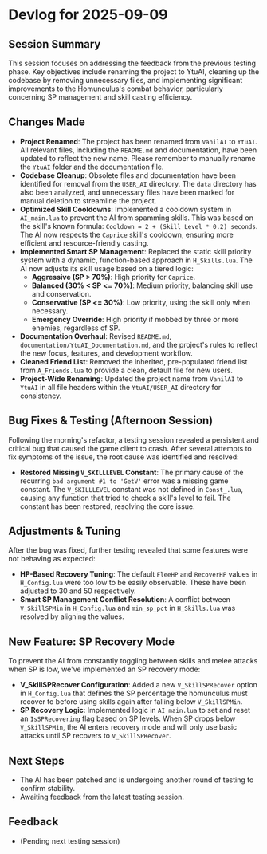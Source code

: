 # Devlog for 2025-09-09

## Session Summary

This session focuses on addressing the feedback from the previous testing phase. Key objectives include renaming the project to YtuAI, cleaning up the codebase by removing unnecessary files, and implementing significant improvements to the Homunculus's combat behavior, particularly concerning SP management and skill casting efficiency.

## Changes Made

- **Project Renamed**: The project has been renamed from `VanilAI` to `YtuAI`. All relevant files, including the `README.md` and documentation, have been updated to reflect the new name. Please remember to manually rename the `YtuAI` folder and the documentation file.
- **Codebase Cleanup**: Obsolete files and documentation have been identified for removal from the `USER_AI` directory. The `data` directory has also been analyzed, and unnecessary files have been marked for manual deletion to streamline the project.
- **Optimized Skill Cooldowns**: Implemented a cooldown system in `AI_main.lua` to prevent the AI from spamming skills. This was based on the skill's known formula: `Cooldown = 2 + (Skill Level * 0.2) seconds`. The AI now respects the `Caprice` skill's cooldown, ensuring more efficient and resource-friendly casting.
- **Implemented Smart SP Management**: Replaced the static skill priority system with a dynamic, function-based approach in `H_Skills.lua`. The AI now adjusts its skill usage based on a tiered logic:
    - **Aggressive (SP > 70%)**: High priority for `Caprice`.
    - **Balanced (30% < SP <= 70%)**: Medium priority, balancing skill use and conservation.
    - **Conservative (SP <= 30%)**: Low priority, using the skill only when necessary.
    - **Emergency Override**: High priority if mobbed by three or more enemies, regardless of SP.
- **Documentation Overhaul**: Revised `README.md`, `documentation/YtuAI_Documentation.md`, and the project's rules to reflect the new focus, features, and development workflow.
- **Cleaned Friend List**: Removed the inherited, pre-populated friend list from `A_Friends.lua` to provide a clean, default file for new users.
- **Project-Wide Renaming**: Updated the project name from `VanilAI` to `YtuAI` in all file headers within the `YtuAI/USER_AI` directory for consistency.

## Bug Fixes & Testing (Afternoon Session)

Following the morning's refactor, a testing session revealed a persistent and critical bug that caused the game client to crash. After several attempts to fix symptoms of the issue, the root cause was identified and resolved:

- **Restored Missing `V_SKILLLEVEL` Constant**: The primary cause of the recurring `bad argument #1 to 'GetV'` error was a missing game constant. The `V_SKILLLEVEL` constant was not defined in `Const_.lua`, causing any function that tried to check a skill's level to fail. The constant has been restored, resolving the core issue.

## Adjustments & Tuning

After the bug was fixed, further testing revealed that some features were not behaving as expected:

- **HP-Based Recovery Tuning**: The default `FleeHP` and `RecoverHP` values in `H_Config.lua` were too low to be easily observable. These have been adjusted to 30 and 50 respectively.
- **Smart SP Management Conflict Resolution**: A conflict between `V_SkillSPMin` in `H_Config.lua` and `min_sp_pct` in `H_Skills.lua` was resolved by aligning the values.

## New Feature: SP Recovery Mode

To prevent the AI from constantly toggling between skills and melee attacks when SP is low, we've implemented an SP recovery mode:

- **V_SkillSPRecover Configuration**: Added a new `V_SkillSPRecover` option in `H_Config.lua` that defines the SP percentage the homunculus must recover to before using skills again after falling below `V_SkillSPMin`.
- **SP Recovery Logic**: Implemented logic in `AI_main.lua` to set and reset an `IsSPRecovering` flag based on SP levels. When SP drops below `V_SkillSPMin`, the AI enters recovery mode and will only use basic attacks until SP recovers to `V_SkillSPRecover`.

## Next Steps

- The AI has been patched and is undergoing another round of testing to confirm stability.
- Awaiting feedback from the latest testing session.

## Feedback

- (Pending next testing session)
